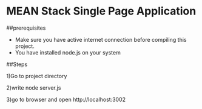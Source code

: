 # MEAN Stack Single Page Application

##prerequisites
<ul>
<li>Make sure you have active internet connection before compiling this project.</li>
<li>You have installed node.js on your system</li>
</ul>


##Steps

1)Go to project directory

2)write node server.js 

3)go to browser and open http://localhost:3002



